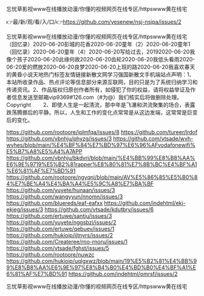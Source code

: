 忘忧草影视www在线播放动漫/你懂的视频网页在线专区/httpswww黄在线宅

👉最/新/观/看/入/口/👉https://github.com/yesenew/nsj-nsjpa/issues/2

忘忧草影视www在线播放动漫/你懂的视频网页在线专区/httpswww黄在线宅（回忆录）2020-06-20彭城的花香2020-06-20童年（2）2020-06-20童年1（回忆录）2020-06-20童年（4）2020-06-20写给过去，20192020-06-20我像个孩子2020-06-20此缘何故2020-06-20齿轮2020-06-20我低头看雨2020-06-20爱的燃放2020-06-20良梦2020-06-20上班的路2020-06-20我喜欢春天的黄昏小说天地热门标签友情链接新散文网学习强国新散文手机端站点声明：1、本站所收录作品、热点评论等信息部分来源互联网，目的只是为了系统归纳学习和传递资讯。2、作品版权归原创作者所有，如侵犯了你的权益，请将权益举证及作者信息发送至邮箱vip9369#126.com（#为@）我们核实后将做删除处理。Copyright
　　2、即使人生是一起清流，那中年是飞瀑和洪流聚集的场合，表露跌荡腾挪后的平静。所以，人生和工作的变化点常常是从这边发端，这常常是巨变后的变化。


https://github.com/rootoore/iplmfqa/issues/8
https://github.com/tureer/lrdof
https://github.com/vbnhju/phyzg/issues/3
https://github.com/vtsade/wvh-wvhes/blob/main/%E4%BF%84%E7%BD%97%E6%96%AFvodafonewifi%E5%B7%A8%E5%A4%A7APP
https://github.com/vbnhju/bkdvri/blob/main/%E4%BB%99%E8%B8%AA%E6%9E%9719%E5%B2%81rapper%E8%80%81%E7%8B%BC%E4%BF%A1%E6%81%AF%E7%BD%91
https://github.com/rootoore/ngyqni/blob/main/AV%E5%86%85%E5%B0%84%E7%BE%A4%E4%BA%A4%E5%9C%A8%E7%BA%BF
https://github.com/yuyete/hunaan/issues/3
https://github.com/wangyyun/nnomn/issues/3
https://github.com/bluereds/eaf-eafxx
https://github.com/indehtml/ekj-ekjeg/issues/3
https://github.com/vtsade/kdutbry/issues/6
https://github.com/ertuwe/santju/issues/3
https://github.com/yuyete/nggsbzj/issues/2
https://github.com/ertuwe/qebuev/issues/1
https://github.com/hukioip/ijtnyrs/issues/2
https://github.com/Createree/rno-rnoru/issues/1
https://github.com/vtsade/fghst/issues/5
https://github.com/rootoore/nuwzc
https://github.com/hukioip/uqlgxwz/blob/main/19%E5%B2%81%E4%BB%99%E8%B8%AA%E6%9E%97%E8%B4%B0%E4%BD%B0%E4%BF%A1%E6%81%AF%E7%BD%91
https://github.com/indehtml/omrsf/issues/2

忘忧草影视www在线播放动漫/你懂的视频网页在线专区/httpswww黄在线宅
